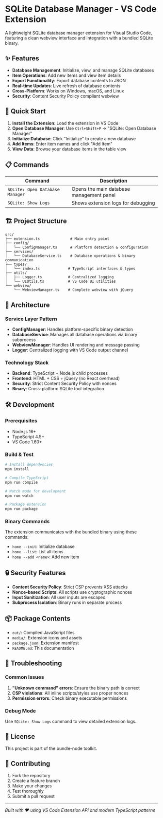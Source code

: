 # SQLite Database Manager - VS Code Extension

A lightweight SQLite database manager extension for Visual Studio Code, featuring a clean webview interface and integration with a bundled SQLite binary.

## ✨ Features

- **Database Management**: Initialize, view, and manage SQLite databases
- **Item Operations**: Add new items and view item details
- **Export Functionality**: Export database contents to JSON
- **Real-time Updates**: Live refresh of database contents
- **Cross-Platform**: Works on Windows, macOS, and Linux
- **Security**: Content Security Policy compliant webview

## 🚀 Quick Start

1. **Install the Extension**: Load the extension in VS Code
2. **Open Database Manager**: Use `Ctrl+Shift+P` → "SQLite: Open Database Manager"
3. **Initialize Database**: Click "Initialize" to create a new database
4. **Add Items**: Enter item names and click "Add Item"
5. **View Data**: Browse your database items in the table view

## 📋 Commands

| Command                         | Description                              |
| ------------------------------- | ---------------------------------------- |
| `SQLite: Open Database Manager` | Opens the main database management panel |
| `SQLite: Show Logs`             | Shows extension logs for debugging       |

## 🏗️ Project Structure

```
src/
├── extension.ts              # Main entry point
├── config/
│   └── ConfigManager.ts      # Platform detection & configuration
├── services/
│   └── DatabaseService.ts    # Database operations & binary communication
├── types/
│   └── index.ts             # TypeScript interfaces & types
├── utils/
│   ├── Logger.ts            # Centralized logging
│   └── UIUtils.ts           # VS Code UI utilities
└── webview/
    └── WebviewManager.ts    # Complete webview with jQuery
```

## 🔧 Architecture

### Service Layer Pattern

- **ConfigManager**: Handles platform-specific binary detection
- **DatabaseService**: Manages all database operations via binary subprocess
- **WebviewManager**: Handles UI rendering and message passing
- **Logger**: Centralized logging with VS Code output channel

### Technology Stack

- **Backend**: TypeScript + Node.js child processes
- **Frontend**: HTML + CSS + jQuery (no React overhead)
- **Security**: Strict Content Security Policy with nonces
- **Binary**: Cross-platform SQLite tool integration

## 🛠️ Development

### Prerequisites

- Node.js 16+
- TypeScript 4.5+
- VS Code 1.60+

### Build & Test

```bash
# Install dependencies
npm install

# Compile TypeScript
npm run compile

# Watch mode for development
npm run watch

# Package extension
npm run package
```

### Binary Commands

The extension communicates with the bundled binary using these commands:

- `home --init`: Initialize database
- `home --list`: List all items
- `home --add <name>`: Add new item

## 🔒 Security Features

- **Content Security Policy**: Strict CSP prevents XSS attacks
- **Nonce-based Scripts**: All scripts use cryptographic nonces
- **Input Sanitization**: All user inputs are escaped
- **Subprocess Isolation**: Binary runs in separate process

## 📦 Package Contents

- `out/`: Compiled JavaScript files
- `media/`: Extension icons and assets
- `package.json`: Extension manifest
- `README.md`: This documentation

## 🐛 Troubleshooting

### Common Issues

1. **"Unknown command" errors**: Ensure the binary path is correct
2. **CSP violations**: All inline scripts/styles use proper nonces
3. **Permission errors**: Check binary executable permissions

### Debug Mode

Use `SQLite: Show Logs` command to view detailed extension logs.

## 📄 License

This project is part of the bundle-node toolkit.

## 🤝 Contributing

1. Fork the repository
2. Create a feature branch
3. Make your changes
4. Test thoroughly
5. Submit a pull request

---

_Built with ❤️ using VS Code Extension API and modern TypeScript patterns_
